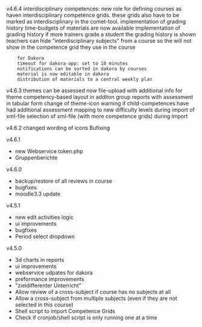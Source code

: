v4.6.4
		interdisciplinary competences: new role for defining courses as haven interdisciplinary competence grids. these grids also have to be marked as interdisciplinary in the comet-tool.
		implementation of grading history
		time-budgets of materials are now available
		implementation of grading history if more trainers grade a student the grading history is shown
		teachers can hide "interdisciplinary subjects" from a course so the will not show in the competence grid they use in the course
		
	
		for Dakora
		timeout for dakora-app: set to 10 minutes
		notifications can be sorted in dakora by courses
		material is now editable in dakora
		distribution of materials to a central weekly plan
		
v4.6.3
themes can be assessed now
file-upload with additional info for theme
competency-based layout in additon
group reports with assessment in tabular form
change of theme-icon
warning if child-competences have had additional assessment
mapping to new difficulty levels during import of xml-file
selection of xml-file (with more competence grids) during import

v4.6.2
changed wording of icons
Bufixing

v4.6.1
* new Webservice token.php
* Gruppenberichte

v4.6.0
* backup/restore of all reviews in course
* bugfixes
* moodle3.3 update

v4.5.1
* new edit activities logic
* ui improvements
* bugfixes
* Period select dropdown

v4.5.0
* 3d charts in reports
* ui improvements
* webservice udpates for dakora
* preformance improvements
* "zieldifferenter Unterricht"
* Allow review of a cross-subject if course has no subjects at all
* Allow a cross-subject from multiple subjects (even if they are not selected in this course)
* Shell script to import Competence Grids
* Check if cronjob/shell script is only running one at a time